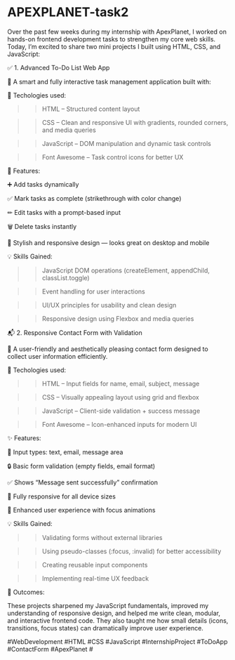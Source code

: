 # APEXPLANET-task2

Over the past few weeks during my internship with ApexPlanet, I worked on hands-on frontend development tasks to strengthen my core web skills. Today, I’m excited to share two mini projects I built using HTML, CSS, and JavaScript:

✅ 1. Advanced To-Do List Web App

🧾 A smart and fully interactive task management application built with:

🧱 Techologies used:

>>HTML – Structured content layout

>>CSS – Clean and responsive UI with gradients, rounded corners, and media queries

>>JavaScript – DOM manipulation and dynamic task controls

>>Font Awesome – Task control icons for better UX


🔑 Features:

➕ Add tasks dynamically

✅ Mark tasks as complete (strikethrough with color change)

✏ Edit tasks with a prompt-based input

🗑 Delete tasks instantly

🎨 Stylish and responsive design — looks great on desktop and mobile


💡 Skills Gained:

>>JavaScript DOM operations (createElement, appendChild, classList.toggle)

>>Event handling for user interactions

>>UI/UX principles for usability and clean design

>>Responsive design using Flexbox and media queries


📬 2. Responsive Contact Form with Validation

📨 A user-friendly and aesthetically pleasing contact form designed to collect user information efficiently.

🧱 Techologies used:

>>HTML – Input fields for name, email, subject, message

>>CSS – Visually appealing layout using grid and flexbox

>>JavaScript – Client-side validation + success message

>>Font Awesome – Icon-enhanced inputs for modern UI


✨ Features:

🎯 Input types: text, email, message area

🔒 Basic form validation (empty fields, email format)

✅ Shows “Message sent successfully” confirmation

📱 Fully responsive for all device sizes

💬 Enhanced user experience with focus animations


💡 Skills Gained:

>>Validating forms without external libraries

>>Using pseudo-classes (:focus, :invalid) for better accessibility

>>Creating reusable input components

>>Implementing real-time UX feedback


🚀 Outcomes:

These projects sharpened my JavaScript fundamentals, improved my understanding of responsive design, and helped me write clean, modular, and interactive frontend code. They also taught me how small details (icons, transitions, focus states) can dramatically improve user experience.

#WebDevelopment #HTML #CSS #JavaScript #InternshipProject #ToDoApp #ContactForm #ApexPlanet #
